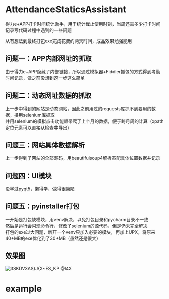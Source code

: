 # AttendanceStaticsAssistant
得力e+APP打卡时间统计助手，用于统计截止使用时刻，当周还需多少打卡时间
记录写代码过程中遇到的一些问题

从有想法到最终打包exe完成花费约两天时间，成品效果勉强能用

## 问题一：APP内部网址的抓取
由于得力e+APP隐藏了内部链接，所以通过模拟器+Fiddler抓包的方式得到考勤时间记录，做之前没想到这一步这么简单

## 问题二：动态网址数据的抓取
上一步中得到的网站是动态网站，因此之前用过的requests库抓不到要用的数据，换用selenium库抓取  
并用selenium的模拟点击功能顺带爬了上个月的数据，便于跨月周的计算（xpath定位元素可以直接从检查中导出）

## 问题三：网站具体数据解析
上一步得到了网站的全部源码，用beautifulsoup4解析匹配具体位置数据并记录

## 问题四：UI模块
没学过pyqt5，懒得学，做得很简陋

## 问题五：pyinstaller打包
一开始是打包缺模块，用venv解决，以免打包目录和pycharm目录不一致  
然后是运行会闪现命令行，修改了selenium的源代码，但是仍未完全解决  
打包的exe过大问题，新开一个venv只加入必要的模块，再加上UPX，将原来40+MB的exe优化到了30+MB（虽然还是很大）

## 效果图
![3SKDV3AS}J{X~ES_KP @I4X](https://user-images.githubusercontent.com/56437903/218032927-8516c6ca-603b-49d5-97c8-8511724a4fac.png)
# example
